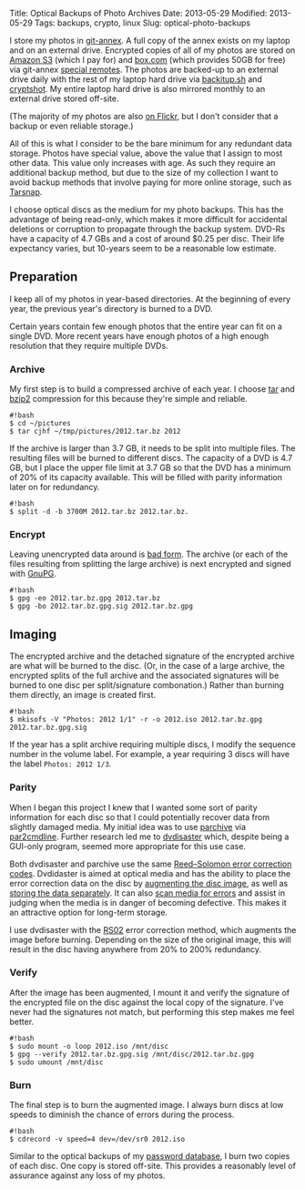 Title: Optical Backups of Photo Archives
Date: 2013-05-29
Modified: 2013-05-29
Tags: backups, crypto, linux
Slug: optical-photo-backups

I store my photos in [git-annex](http://git-annex.branchable.com/). A full copy of the annex exists on my laptop and on an external drive. Encrypted copies of all of my photos are stored on [Amazon S3](https://aws.amazon.com/s3/) (which I pay for) and [box.com](https://www.box.com/) (which provides 50GB for free) via git-annex [special remotes](http://git-annex.branchable.com/special_remotes/). The photos are backed-up to an external drive daily with the rest of my laptop hard drive via [backitup.sh](https://pig-monkey.com/2012/10/3/back-it-up/) and [cryptshot](http://pig-monkey.com/2012/09/24/cryptshot-automated-encrypted-backups-rsnapshot/). My entire laptop hard drive is also mirrored monthly to an external drive stored off-site.

(The majority of my photos are also [on Flickr](http://www.flickr.com/photos/pigmonkey/), but I don't consider that a backup or even reliable storage.)

All of this is what I consider to be the bare minimum for any redundant data storage. Photos have special value, above the value that I assign to most other data. This value only increases with age. As such they require an additional backup method, but due to the size of my collection I want to avoid backup methods that involve paying for more online storage, such as [Tarsnap](http://pig-monkey.com/2012/09/16/tarsnapper-managing-tarsnap-backups/).

I choose optical discs as the medium for my photo backups. This has the advantage of being read-only, which makes it more difficult for accidental deletions or corruption to propagate through the backup system. DVD-Rs have a capacity of 4.7 GBs and a cost of around $0.25 per disc. Their life expectancy varies, but 10-years seem to be a reasonable low estimate.


## Preparation

I keep all of my photos in year-based directories. At the beginning of every year, the previous year's directory is burned to a DVD.

Certain years contain few enough photos that the entire year can fit on a single DVD. More recent years have enough photos of a high enough resolution that they require multiple DVDs.


### Archive

My first step is to build a compressed archive of each year. I choose [tar](http://www.gnu.org/software/tar/) and [bzip2](http://en.wikipedia.org/wiki/Bzip2) compression for this because they're simple and reliable.

    #!bash
    $ cd ~/pictures
    $ tar cjhf ~/tmp/pictures/2012.tar.bz 2012

If the archive is larger than 3.7 GB, it needs to be split into multiple files. The resulting files will be burned to different discs. The capacity of a DVD is 4.7 GB, but I place the upper file limit at 3.7 GB so that the DVD has a minimum of 20% of its capacity available. This will be filled with parity information later on for redundancy.

    #!bash
    $ split -d -b 3700M 2012.tar.bz 2012.tar.bz.


### Encrypt

Leaving unencrypted data around is [bad form](http://www.youtube.com/watch?v=OwHrlM4oVSI). The archive (or each of the files resulting from splitting the large archive) is next encrypted and signed with [GnuPG](http://www.gnupg.org/).

    #!bash
    $ gpg -eo 2012.tar.bz.gpg 2012.tar.bz
    $ gpg -bo 2012.tar.bz.gpg.sig 2012.tar.bz.gpg


## Imaging

The encrypted archive and the detached signature of the encrypted archive are what will be burned to the disc. (Or, in the case of a large archive, the encrypted splits of the full archive and the associated signatures will be burned to one disc per split/signature combonation.) Rather than burning them directly, an image is created first.

    #!bash
    $ mkisofs -V "Photos: 2012 1/1" -r -o 2012.iso 2012.tar.bz.gpg 2012.tar.bz.gpg.sig

If the year has a split archive requiring multiple discs, I modify the sequence number in the volume label. For example, a year requiring 3 discs will have the label `Photos: 2012 1/3`.


### Parity

When I began this project I knew that I wanted some sort of parity information for each disc so that I could potentially recover data from slightly damaged media. My initial idea was to use [parchive](http://en.wikipedia.org/wiki/Parchive) via [par2cmdline](https://github.com/BlackIkeEagle/par2cmdline). Further research led me to [dvdisaster](http://dvdisaster.net/en/index.html) which, despite being a GUI-only program, seemed more appropriate for this use case.

Both dvdisaster and parchive use the same [Reed–Solomon error correction codes](http://en.wikipedia.org/wiki/Reed–Solomon_error_correction). Dvdidaster is aimed at optical media and has the ability to place the error correction data on the disc by [augmenting the disc image](http://dvdisaster.net/en/howtos30.html), as well as [storing the data separately](http://dvdisaster.net/en/howtos20.html). It can also [scan media for errors](http://dvdisaster.net/en/howtos10.html) and assist in judging when the media is in danger of becoming defective. This makes it an attractive option for long-term storage.

I use dvdisaster with the [RS02](http://dvdisaster.net/en/howtos32.html) error correction method, which augments the image before burning. Depending on the size of the original image, this will result in the disc having anywhere from 20% to 200% redundancy.


### Verify

After the image has been augmented, I mount it and verify the signature of the encrypted file on the disc against the local copy of the signature. I've never had the signatures not match, but performing this step makes me feel better.

    #!bash
    $ sudo mount -o loop 2012.iso /mnt/disc
    $ gpg --verify 2012.tar.bz.gpg.sig /mnt/disc/2012.tar.bz.gpg
    $ sudo umount /mnt/disc


### Burn

The final step is to burn the augmented image. I always burn discs at low speeds to diminish the chance of errors during the process.

    #!bash
    $ cdrecord -v speed=4 dev=/dev/sr0 2012.iso

Similar to the optical backups of my [password database](http://pig-monkey.com/2013/04/4/password-management-vim-gnupg/), I burn two copies of each disc. One copy is stored off-site. This provides a reasonably level of assurance against any loss of my photos.

